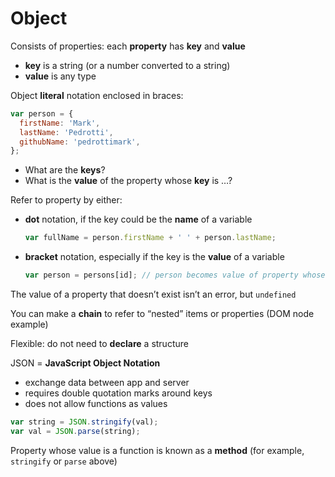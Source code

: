 # Object

Consists of properties: each **property** has **key** and **value**

* **key** is a string (or a number converted to a string)
* **value** is any type

Object **literal** notation enclosed in braces:

```js
var person = {
  firstName: 'Mark',
  lastName: 'Pedrotti',
  githubName: 'pedrottimark',
};
```

* What are the **keys**?
* What is the **value** of the property whose **key** is …?

Refer to property by either:

* **dot** notation, if the key could be the **name** of a variable

    ```js
    var fullName = person.firstName + ' ' + person.lastName;
    ```

* **bracket** notation, especially if the key is the **value** of a variable

    ```js
    var person = persons[id]; // person becomes value of property whose key is id
    ```

The value of a property that doesn’t exist isn’t an error, but `undefined`

You can make a **chain** to refer to “nested” items or properties (DOM node example)

Flexible: do not need to **declare** a structure

JSON = **JavaScript Object Notation**
* exchange data between app and server
* requires double quotation marks around keys
* does not allow functions as values

```js
var string = JSON.stringify(val);
var val = JSON.parse(string);
```

Property whose value is a function is known as a **method** (for example, `stringify` or `parse` above)

